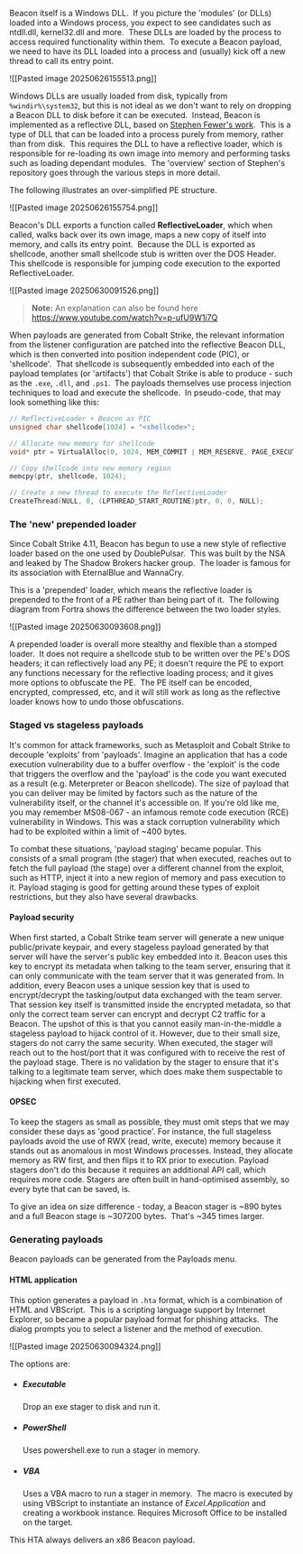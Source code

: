 Beacon itself is a Windows DLL.  If you picture the 'modules' (or DLLs) loaded into a Windows process, you expect to see candidates such as ntdll.dll, kernel32.dll and more.  These DLLs are loaded by the process to access required functionality within them.  To execute a Beacon payload, we need to have its DLL loaded into a process and (usually) kick off a new thread to call its entry point.

![[Pasted image 20250626155513.png]]

Windows DLLs are usually loaded from disk, typically from `%windir%\system32`, but this is not ideal as we don't want to rely on dropping a Beacon DLL to disk before it can be executed.  Instead, Beacon is implemented as a reflective DLL, based on [Stephen Fewer's work](https://github.com/stephenfewer/ReflectiveDLLInjection).  This is a type of DLL that can be loaded into a process purely from memory, rather than from disk.  This requires the DLL to have a reflective loader, which is responsible for re-loading its own image into memory and performing tasks such as loading dependant modules.  The 'overview' section of Stephen's repository goes through the various steps in more detail.

The following illustrates an over-simplified PE structure.

![[Pasted image 20250626155754.png]]

Beacon's DLL exports a function called **ReflectiveLoader**, which when called, walks back over its own image, maps a new copy of itself into memory, and calls its entry point.  Because the DLL is exported as shellcode, another small shellcode stub is written over the DOS Header.  This shellcode is responsible for jumping code execution to the exported ReflectiveLoader.

![[Pasted image 20250630091526.png]]

> **Note:** An explanation can also be found here https://www.youtube.com/watch?v=p-ufU9W1i7Q

When payloads are generated from Cobalt Strike, the relevant information from the listener configuration are patched into the reflective Beacon DLL, which is then converted into position independent code (PIC), or 'shellcode'.  That shellcode is subsequently embedded into each of the payload templates (or 'artifacts') that Cobalt Strike is able to produce - such as the `.exe`, `.dll`, and `.ps1`.  The payloads themselves use process injection techniques to load and execute the shellcode.  In pseudo-code, that may look something like this:

```c
// ReflectiveLoader + Beacon as PIC
unsigned char shellcode[1024] = "<shellcode>";

// Allocate new memory for shellcode
void* ptr = VirtualAlloc(0, 1024, MEM_COMMIT | MEM_RESERVE, PAGE_EXECUTE_READWRITE);

// Copy shellcode into new memory region
memcpy(ptr, shellcode, 1024);

// Create a new thread to execute the ReflectiveLoader
CreateThread(NULL, 0, (LPTHREAD_START_ROUTINE)ptr, 0, 0, NULL);
```

### The 'new' prepended loader

Since Cobalt Strike 4.11, Beacon has begun to use a new style of reflective loader based on the one used by DoublePulsar.  This was built by the NSA and leaked by The Shadow Brokers hacker group.  The loader is famous for its association with EternalBlue and WannaCry.

This is a 'prepended' loader, which means the reflective loader is prepended to the front of a PE rather than being part of it.  The following diagram from Fortra shows the difference between the two loader styles.

![[Pasted image 20250630093608.png]]

A prepended loader is overall more stealthy and flexible than a stomped loader.  It does not require a shellcode stub to be written over the PE's DOS headers; it can reflectively load any PE; it doesn't require the PE to export any functions necessary for the reflective loading process; and it gives more options to obfuscate the PE.  The PE itself can be encoded, encrypted, compressed, etc, and it will still work as long as the reflective loader knows how to undo those obfuscations.

### Staged vs stageless payloads

It's common for attack frameworks, such as Metasploit and Cobalt Strike to decouple 'exploits' from 'payloads'. Imagine an application that has a code execution vulnerability due to a buffer overflow - the 'exploit' is the code that triggers the overflow and the 'payload' is the code you want executed as a result (e.g. Meterpreter or Beacon shellcode). The size of payload that you can deliver may be limited by factors such as the nature of the vulnerability itself, or the channel it's accessible on. If you're old like me, you may remember MS08-067 - an infamous remote code execution (RCE) vulnerability in Windows. This was a stack corruption vulnerability which had to be exploited within a limit of ~400 bytes.

To combat these situations, 'payload staging' became popular. This consists of a small program (the stager) that when executed, reaches out to fetch the full payload (the stage) over a different channel from the exploit, such as HTTP, inject it into a new region of memory and pass execution to it. Payload staging is good for getting around these types of exploit restrictions, but they also have several drawbacks.

#### Payload security

When first started, a Cobalt Strike team server will generate a new unique public/private keypair, and every stageless payload generated by that server will have the server's public key embedded into it. Beacon uses this key to encrypt its metadata when talking to the team server, ensuring that it can only communicate with the team server that it was generated from. In addition, every Beacon uses a unique session key that is used to encrypt/decrypt the tasking/output data exchanged with the team server. That session key itself is transmitted inside the encrypted metadata, so that only the correct team server can encrypt and decrypt C2 traffic for a Beacon. The upshot of this is that you cannot easily man-in-the-middle a stageless payload to hijack control of it. However, due to their small size, stagers do not carry the same security. When executed, the stager will reach out to the host/port that it was configured with to receive the rest of the payload stage. There is no validation by the stager to ensure that it's talking to a legitimate team server, which does make them suspectable to hijacking when first executed.

#### OPSEC

To keep the stagers as small as possible, they must omit steps that we may consider these days as 'good practice'. For instance, the full stageless payloads avoid the use of RWX (read, write, execute) memory because it stands out as anomalous in most Windows processes. Instead, they allocate memory as RW first, and then flips it to RX prior to execution. Payload stagers don't do this because it requires an additional API call, which requires more code. Stagers are often built in hand-optimised assembly, so every byte that can be saved, is.

To give an idea on size difference - today, a Beacon stager is ~890 bytes and a full Beacon stage is ~307200 bytes.  That's ~345 times larger.

### Generating payloads

Beacon payloads can be generated from the Payloads menu.

#### HTML application

This option generates a payload in `.hta` format, which is a combination of HTML and VBScript.  This is a scripting language support by Internet Explorer, so became a popular payload format for phishing attacks.  The dialog prompts you to select a listener and the method of execution.

![[Pasted image 20250630094324.png]]

The options are:

- ##### Executable
    Drop an exe stager to disk and run it.
    
- ##### PowerShell
    Uses powershell.exe to run a stager in memory.
    
- ##### VBA
    Uses a VBA macro to run a stager in memory.  The macro is executed by using VBScript to instantiate an instance of _Excel.Application_ and creating a workbook instance. Requires Microsoft Office to be installed on the target.
    
This HTA always delivers an x86 Beacon payload.

